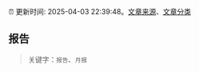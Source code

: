 :alarm_clock: 更新时间: 2025-04-03 22:39:48。[文章来源](/README.md)、[文章分类](/TAGS.md)

## 报告


> 关键字：`报告`、`月报`



